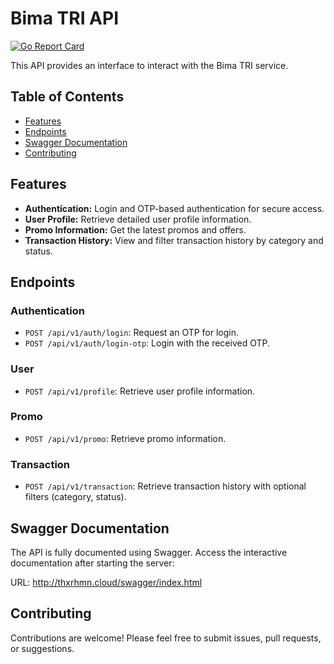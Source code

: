 # Bima TRI API

[![Go Report Card](https://goreportcard.com/badge/github.com/thxrhmn/thxrhmn-bimatri-api)](https://goreportcard.com/report/github.com/thxrhmn/thxrhmn-bimatri-api)

This API provides an interface to interact with the Bima TRI service.

## Table of Contents

- [Features](#features)
- [Endpoints](#endpoints)
- [Swagger Documentation](#swagger-documentation)
- [Contributing](#contributing)

## Features

- **Authentication:** Login and OTP-based authentication for secure access.
- **User Profile:** Retrieve detailed user profile information.
- **Promo Information:** Get the latest promos and offers.
- **Transaction History:** View and filter transaction history by category and status.

## Endpoints

### Authentication
- `POST /api/v1/auth/login`: Request an OTP for login.
- `POST /api/v1/auth/login-otp`: Login with the received OTP.

### User
- `POST /api/v1/profile`: Retrieve user profile information.

### Promo
- `POST /api/v1/promo`: Retrieve promo information.

### Transaction
- `POST /api/v1/transaction`: Retrieve transaction history with optional filters (category, status).

## Swagger Documentation
The API is fully documented using Swagger.  Access the interactive documentation after starting the server:

URL: http://thxrhmn.cloud/swagger/index.html

## Contributing
Contributions are welcome! Please feel free to submit issues, pull requests, or suggestions.